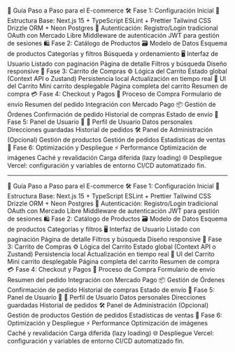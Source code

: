🚀 Guía Paso a Paso para el E-commerce
🛠️ Fase 1: Configuración Inicial
🔧 Estructura Base:
Next.js 15 + TypeScript
ESLint + Prettier
Tailwind CSS
Drizzle ORM + Neon Postgres
🔐 Autenticación:
Registro/Login tradicional
OAuth con Mercado Libre
Middleware de autenticación
JWT para gestión de sesiones
🛍️ Fase 2: Catálogo de Productos
🗃️ Modelo de Datos
Esquema de productos
Categorías y filtros
Búsqueda y ordenamiento
🖥️ Interfaz de Usuario
Listado con paginación
Página de detalle
Filtros y búsqueda
Diseño responsive
🛒 Fase 3: Carrito de Compras
⚙️ Lógica del Carrito
Estado global (Context API o Zustand)
Persistencia local
Actualización en tiempo real
🧾 UI del Carrito
Mini carrito desplegable
Página completa del carrito
Resumen de compra
💳 Fase 4: Checkout y Pagos
🧭 Proceso de Compra
Formulario de envío
Resumen del pedido
Integración con Mercado Pago
📦 Gestión de Órdenes
Confirmación de pedido
Historial de compras
Estado de envío
👤 Fase 5: Panel de Usuario 👤
🧑 Perfil de Usuario
Datos personales
Direcciones guardadas
Historial de pedidos
🛠️ Panel de Administración (Opcional)
Gestión de productos
Gestión de pedidos
Estadísticas de ventas
🚀 Fase 6: Optimización y Despliegue
⚡ Performance
Optimización de imágenes
Caché y revalidación
Carga diferida (lazy loading)
🌐 Despliegue
Vercel: configuración y variables de entorno
CI/CD automatizado
fin.
________________________________________________________

🚀 Guía Paso a Paso para el E-commerce
🛠️ Fase 1: Configuración Inicial
🔧 Estructura Base:
Next.js 15 + TypeScript
ESLint + Prettier
Tailwind CSS
Drizzle ORM + Neon Postgres
🔐 Autenticación:
Registro/Login tradicional
OAuth con Mercado Libre
Middleware de autenticación
JWT para gestión de sesiones
🛍️ Fase 2: Catálogo de Productos
🗃️ Modelo de Datos
Esquema de productos
Categorías y filtros
🖥️ Interfaz de Usuario
Listado con paginación
Página de detalle
Filtros y búsqueda
Diseño responsive
🛒 Fase 3: Carrito de Compras
⚙️ Lógica del Carrito
Estado global (Context API o Zustand)
Persistencia local
Actualización en tiempo real
🧾 UI del Carrito
Mini carrito desplegable
Página completa del carrito
Resumen de compra
💳 Fase 4: Checkout y Pagos
🧭 Proceso de Compra
Formulario de envío
Resumen del pedido
Integración con Mercado Pago
📦 Gestión de Órdenes
Confirmación de pedido
Historial de compras
Estado de envío
👤 Fase 5: Panel de Usuario 👤
🧑 Perfil de Usuario
Datos personales
Direcciones guardadas
Historial de pedidos
🛠️ Panel de Administración (Opcional)
Gestión de productos
Gestión de pedidos
Estadísticas de ventas
🚀 Fase 6: Optimización y Despliegue
⚡ Performance
Optimización de imágenes
Caché y revalidación
Carga diferida (lazy loading)
🌐 Despliegue
Vercel: configuración y variables de entorno
CI/CD automatizado
fin.